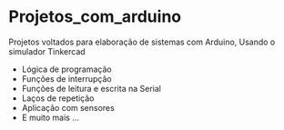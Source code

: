 # Projetos_com_arduino
Projetos voltados para elaboração de sistemas com Arduino,
Usando o simulador Tinkercad

- Lógica de programação
- Funções de interrupção
- Funções de leitura e escrita na Serial
- Laços de repetição
- Aplicação com sensores
- E muito mais ...
